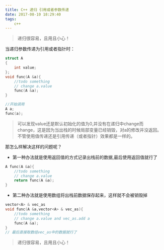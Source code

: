 ```yaml
---
title: C++ 递归 引用或者参数传递
date: 2017-08-10 18:29:40
tags:
	c++
---
```


> 递归很容易，且用且小心！

当递归参数传递为引用或者指针时：

```c++
struct A 
{
    int value;
};
void func(A &a){
    //todo something
    // change a.value
    func(A &a);
}

//开始调用
A a;
func(a);

```

> 可以发现value还是默认初始化的值为0,并没有在递归中change而change，这是因为当出栈的时候局部变量已经销毁，对a的修改并没返回。
不管使用值传递还是引用传递（或者指针）效果都是一样的。

那怎么样解决这样的问题呢？

-  第一种办法就是使用返回值的方式记录出栈前的数据,最后使用返回值就行了

```c++
A func(A &a){
    //todo something
    // change a.value
    return func(A &a);
}

```

- 第二种办法就是使用数组将出栈前数据保存起来，这样就不会被销毁掉

```c++
vector<A> & vec_as
void func(A &a,vector<A> & vec_as){
    //todo something
    // change a.value and vec_as.add a
    func(A &a);
}
// 最后直接取数组vec_as中的数据就行了
```


> 递归很容易，且用且小心！
